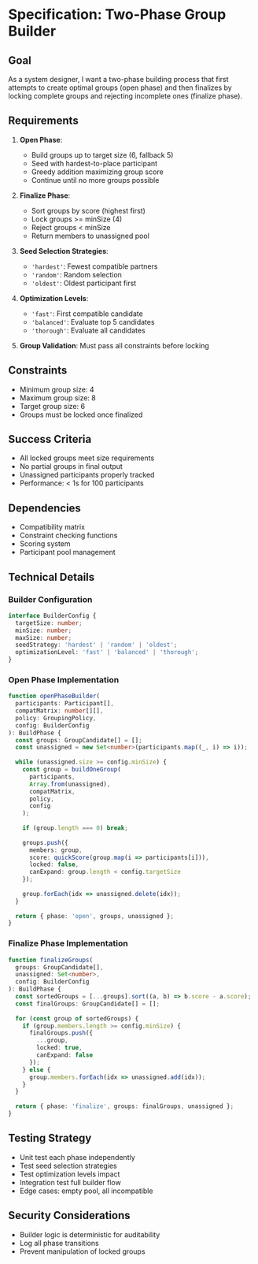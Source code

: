 # Specification: Two-Phase Group Builder

## Goal
As a system designer, I want a two-phase building process that first attempts to create optimal groups (open phase) and then finalizes by locking complete groups and rejecting incomplete ones (finalize phase).

## Requirements
1. **Open Phase**:
   - Build groups up to target size (6, fallback 5)
   - Seed with hardest-to-place participant
   - Greedy addition maximizing group score
   - Continue until no more groups possible

2. **Finalize Phase**:
   - Sort groups by score (highest first)
   - Lock groups >= minSize (4)
   - Reject groups < minSize
   - Return members to unassigned pool

3. **Seed Selection Strategies**:
   - `'hardest'`: Fewest compatible partners
   - `'random'`: Random selection
   - `'oldest'`: Oldest participant first

4. **Optimization Levels**:
   - `'fast'`: First compatible candidate
   - `'balanced'`: Evaluate top 5 candidates
   - `'thorough'`: Evaluate all candidates

5. **Group Validation**: Must pass all constraints before locking

## Constraints
- Minimum group size: 4
- Maximum group size: 8
- Target group size: 6
- Groups must be locked once finalized

## Success Criteria
- All locked groups meet size requirements
- No partial groups in final output
- Unassigned participants properly tracked
- Performance: < 1s for 100 participants

## Dependencies
- Compatibility matrix
- Constraint checking functions
- Scoring system
- Participant pool management

## Technical Details
### Builder Configuration
```typescript
interface BuilderConfig {
  targetSize: number;
  minSize: number;
  maxSize: number;
  seedStrategy: 'hardest' | 'random' | 'oldest';
  optimizationLevel: 'fast' | 'balanced' | 'thorough';
}
```

### Open Phase Implementation
```typescript
function openPhaseBuilder(
  participants: Participant[],
  compatMatrix: number[][],
  policy: GroupingPolicy,
  config: BuilderConfig
): BuildPhase {
  const groups: GroupCandidate[] = [];
  const unassigned = new Set<number>(participants.map((_, i) => i));
  
  while (unassigned.size >= config.minSize) {
    const group = buildOneGroup(
      participants,
      Array.from(unassigned),
      compatMatrix,
      policy,
      config
    );
    
    if (group.length === 0) break;
    
    groups.push({
      members: group,
      score: quickScore(group.map(i => participants[i])),
      locked: false,
      canExpand: group.length < config.targetSize
    });
    
    group.forEach(idx => unassigned.delete(idx));
  }
  
  return { phase: 'open', groups, unassigned };
}
```

### Finalize Phase Implementation
```typescript
function finalizeGroups(
  groups: GroupCandidate[],
  unassigned: Set<number>,
  config: BuilderConfig
): BuildPhase {
  const sortedGroups = [...groups].sort((a, b) => b.score - a.score);
  const finalGroups: GroupCandidate[] = [];
  
  for (const group of sortedGroups) {
    if (group.members.length >= config.minSize) {
      finalGroups.push({
        ...group,
        locked: true,
        canExpand: false
      });
    } else {
      group.members.forEach(idx => unassigned.add(idx));
    }
  }
  
  return { phase: 'finalize', groups: finalGroups, unassigned };
}
```

## Testing Strategy
- Unit test each phase independently
- Test seed selection strategies
- Test optimization levels impact
- Integration test full builder flow
- Edge cases: empty pool, all incompatible

## Security Considerations
- Builder logic is deterministic for auditability
- Log all phase transitions
- Prevent manipulation of locked groups
